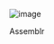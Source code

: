 ![image](https://github.com/pryimakv14/goit-cs-hw-01/assets/149526264/c0837448-acff-4928-aca1-1ee84a15e294)


Assemblr
